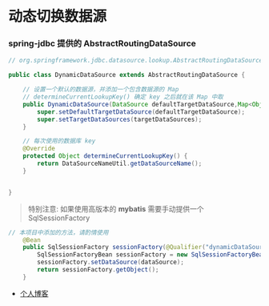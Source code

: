# 动态切换数据源

### spring-jdbc 提供的 AbstractRoutingDataSource
````java
// org.springframework.jdbc.datasource.lookup.AbstractRoutingDataSource

public class DynamicDataSource extends AbstractRoutingDataSource {

    // 设置一个默认的数据源，并添加一个包含数据源的 Map
    // determineCurrentLookupKey() 确定 key 之后就在该 Map 中取
	public DynamicDataSource(DataSource defaultTargetDataSource,Map<Object,Object> targetDataSources) {
		super.setDefaultTargetDataSource(defaultTargetDataSource);
		super.setTargetDataSources(targetDataSources);
	}

    // 每次使用的数据库 key 
	@Override
	protected Object determineCurrentLookupKey() {
		return DataSourceNameUtil.getDataSourceName();
	}


}

````
> 特别注意: 如果使用高版本的 **mybatis** 需要手动提供一个 SqlSessionFactory

````java
// 本项目中添加的方法，请酌情使用
	@Bean
	public SqlSessionFactory sessionFactory(@Qualifier("dynamicDataSource") DataSource dataSource) throws Exception {
		SqlSessionFactoryBean sessionFactory = new SqlSessionFactoryBean();
		sessionFactory.setDataSource(dataSource);
		return sessionFactory.getObject();
	}

````

* [个人博客](https://www.sxkawzp.cn)

